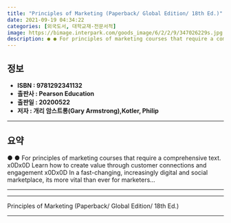 ```yaml
---
title: "Principles of Marketing (Paperback/ Global Edition/ 18th Ed.)"
date: 2021-09-19 04:34:22
categories: [외국도서, 대학교재-전문서적]
image: https://bimage.interpark.com/goods_image/6/2/2/9/347026229s.jpg
description: ● ● For principles of marketing courses that require a comprehensive text. x0Dx0D Learn how to create value through customer connections and engagement x0Dx0D
---
```


## **정보**

- **ISBN : 9781292341132**
- **출판사 : Pearson Education**
- **출판일 : 20200522**
- **저자 : 개리 암스트롱(Gary Armstrong),Kotler, Philip**

------



## **요약**

●  ●  For principles of marketing courses that require a comprehensive text. x0Dx0D Learn how to create value through customer connections and engagement x0Dx0D In a fast-changing, increasingly digital and social marketplace, its more vital than ever for marketers... 

------



------


Principles of Marketing (Paperback/ Global Edition/ 18th Ed.) 

------


